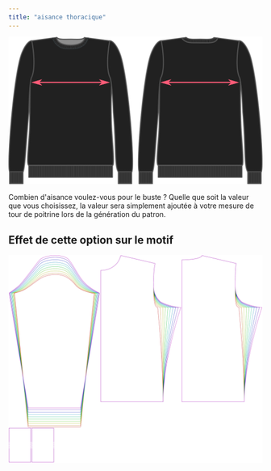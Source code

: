```yaml
---
title: "aisance thoracique"
---
```


![Aisance de poitrine](chestease.svg)

Combien d'aisance voulez-vous pour le buste ? Quelle que soit la valeur que vous choisissez, la valeur sera simplement ajoutée à votre mesure de tour de poitrine lors de la génération du patron.

## Effet de cette option sur le motif

![Cette image montre l'effet de cette option en superposant plusieurs variantes qui ont une valeur différente pour cette option](sven_chestease_sample.svg "Effet de cette option sur le modèle")

